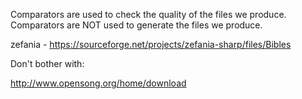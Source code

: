 Comparators are used to check the quality of the files we produce.
Comparators are NOT used to generate the files we produce.

zefania - https://sourceforge.net/projects/zefania-sharp/files/Bibles


Don't bother with:

http://www.opensong.org/home/download
